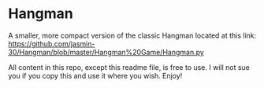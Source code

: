 # Hangman
A smaller, more compact version of the classic Hangman located at this link: https://github.com/jasmin-30/Hangman/blob/master/Hangman%20Game/Hangman.py

All content in this repo, except this readme file, is free to use. I will not sue you if you copy this and use it where you wish. Enjoy!
